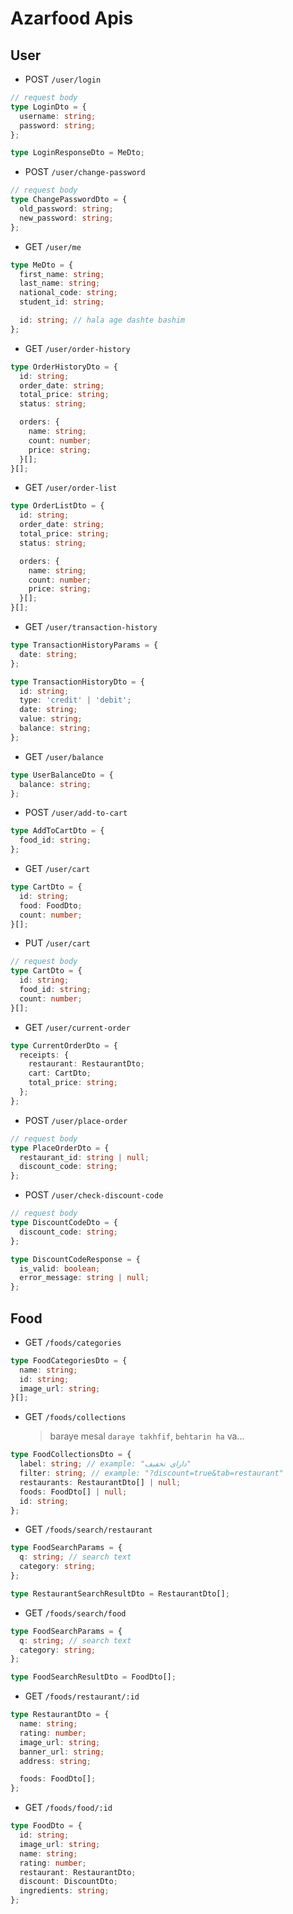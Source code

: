# Azarfood Apis

## User

- POST `/user/login`

```ts
// request body
type LoginDto = {
  username: string;
  password: string;
};

type LoginResponseDto = MeDto;
```

- POST `/user/change-password`

```ts
// request body
type ChangePasswordDto = {
  old_password: string;
  new_password: string;
};
```

- GET `/user/me`

```ts
type MeDto = {
  first_name: string;
  last_name: string;
  national_code: string;
  student_id: string;

  id: string; // hala age dashte bashim
};
```

- GET `/user/order-history`

```ts
type OrderHistoryDto = {
  id: string;
  order_date: string;
  total_price: string;
  status: string;

  orders: {
    name: string;
    count: number;
    price: string;
  }[];
}[];
```

- GET `/user/order-list`

```ts
type OrderListDto = {
  id: string;
  order_date: string;
  total_price: string;
  status: string;

  orders: {
    name: string;
    count: number;
    price: string;
  }[];
}[];
```

- GET `/user/transaction-history`

```ts
type TransactionHistoryParams = {
  date: string;
};

type TransactionHistoryDto = {
  id: string;
  type: 'credit' | 'debit';
  date: string;
  value: string;
  balance: string;
};
```

- GET `/user/balance`

```ts
type UserBalanceDto = {
  balance: string;
};
```

- POST `/user/add-to-cart`

```ts
type AddToCartDto = {
  food_id: string;
};
```

- GET `/user/cart`

```ts
type CartDto = {
  id: string;
  food: FoodDto;
  count: number;
}[];
```

- PUT `/user/cart`

```ts
// request body
type CartDto = {
  id: string;
  food_id: string;
  count: number;
}[];
```

- GET `/user/current-order`

```ts
type CurrentOrderDto = {
  receipts: {
    restaurant: RestaurantDto;
    cart: CartDto;
    total_price: string;
  };
};
```

- POST `/user/place-order`

```ts
// request body
type PlaceOrderDto = {
  restaurant_id: string | null;
  discount_code: string;
};
```

- POST `/user/check-discount-code`

```ts
// request body
type DiscountCodeDto = {
  discount_code: string;
};

type DiscountCodeResponse = {
  is_valid: boolean;
  error_message: string | null;
};
```

## Food

- GET `/foods/categories`

```ts
type FoodCategoriesDto = {
  name: string;
  id: string;
  image_url: string;
}[];
```

- GET `/foods/collections`

  > baraye mesal `daraye takhfif`, `behtarin ha` va...

```ts
type FoodCollectionsDto = {
  label: string; // example: "دارای تخفیف"
  filter: string; // example: "?discount=true&tab=restaurant"
  restaurants: RestaurantDto[] | null;
  foods: FoodDto[] | null;
  id: string;
};
```

- GET `/foods/search/restaurant`

```ts
type FoodSearchParams = {
  q: string; // search text
  category: string;
};

type RestaurantSearchResultDto = RestaurantDto[];
```

- GET `/foods/search/food`

```ts
type FoodSearchParams = {
  q: string; // search text
  category: string;
};

type FoodSearchResultDto = FoodDto[];
```

- GET `/foods/restaurant/:id`

```ts
type RestaurantDto = {
  name: string;
  rating: number;
  image_url: string;
  banner_url: string;
  address: string;

  foods: FoodDto[];
};
```

- GET `/foods/food/:id`

```ts
type FoodDto = {
  id: string;
  image_url: string;
  name: string;
  rating: number;
  restaurant: RestaurantDto;
  discount: DiscountDto;
  ingredients: string;
};
```
